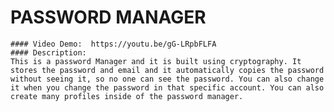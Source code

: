  # PASSWORD MANAGER
    #### Video Demo:  https://youtu.be/gG-LRpbFLFA
    #### Description:
    This is a password Manager and it is built using cryptography. It stores the password and email and it automatically copies the password without seeing it, so no one can see the password. You can also change it when you change the password in that specific account. You can also create many profiles inside of the password manager.